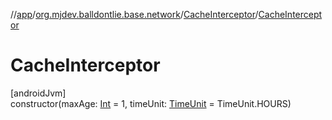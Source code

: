//[app](../../../index.md)/[org.mjdev.balldontlie.base.network](../index.md)/[CacheInterceptor](index.md)/[CacheInterceptor](-cache-interceptor.md)

# CacheInterceptor

[androidJvm]\
constructor(maxAge: [Int](https://kotlinlang.org/api/latest/jvm/stdlib/kotlin/-int/index.html) = 1, timeUnit: [TimeUnit](https://developer.android.com/reference/kotlin/java/util/concurrent/TimeUnit.html) = TimeUnit.HOURS)
